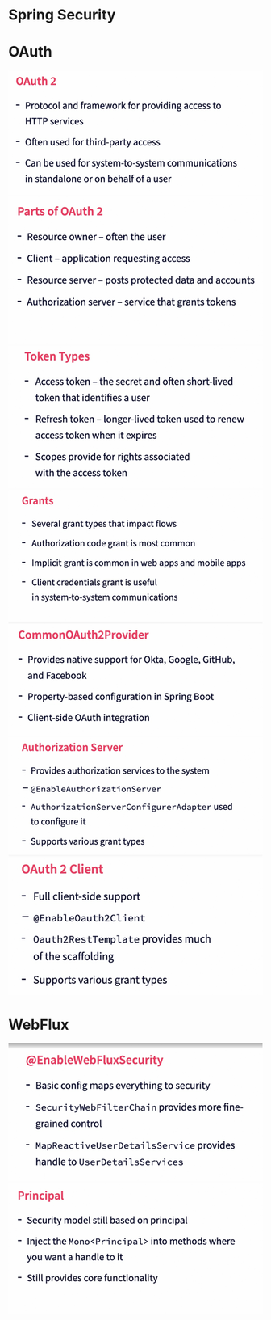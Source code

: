 # Spring Security
# OAuth

<img alt="1" src="/Spring/springimages/8.png" />
<img alt="1" src="/Spring/springimages/9.png" />
<img alt="1" src="/Spring/springimages/10.png" />
<img alt="1" src="/Spring/springimages/11.png" />
<img alt="1" src="/Spring/springimages/12.png" />
<img alt="1" src="/Spring/springimages/13.png" />
<img alt="1" src="/Spring/springimages/14.png" />

# WebFlux
<img alt="1" src="/Spring/springimages/15.png" />
<img alt="1" src="/Spring/springimages/16.png" />
